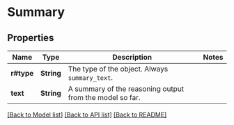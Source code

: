 # Summary

## Properties

Name | Type | Description | Notes
------------ | ------------- | ------------- | -------------
**r#type** | **String** | The type of the object. Always `summary_text`. | 
**text** | **String** | A summary of the reasoning output from the model so far. | 

[[Back to Model list]](../README.md#documentation-for-models) [[Back to API list]](../README.md#documentation-for-api-endpoints) [[Back to README]](../README.md)


